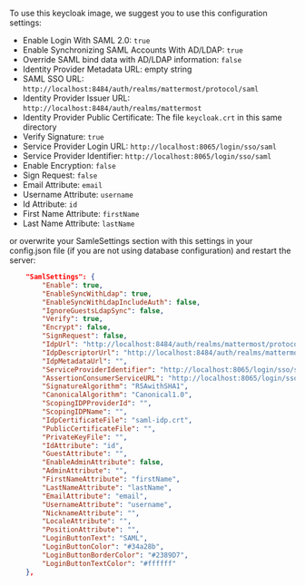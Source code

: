 To use this keycloak image, we suggest you to use this configuration settings:

- Enable Login With SAML 2.0: `true`
- Enable Synchronizing SAML Accounts With AD/LDAP: `true`
- Override SAML bind data with AD/LDAP information: `false`
- Identity Provider Metadata URL: empty string
- SAML SSO URL: `http://localhost:8484/auth/realms/mattermost/protocol/saml`
- Identity Provider Issuer URL: `http://localhost:8484/auth/realms/mattermost`
- Identity Provider Public Certificate: The file `keycloak.crt` in this same directory
- Verify Signature: `true`
- Service Provider Login URL: `http://localhost:8065/login/sso/saml`
- Service Provider Identifier: `http://localhost:8065/login/sso/saml`
- Enable Encryption: `false`
- Sign Request: `false`
- Email Attribute: `email`
- Username Attribute: `username`
- Id Attribute: `id`
- First Name Attribute: `firstName`
- Last Name Attribute: `lastName`

or overwrite your SamleSettings section with this settings in your config.json file (if you are not using
database configuration) and restart the server:

```json
    "SamlSettings": {
        "Enable": true,
        "EnableSyncWithLdap": true,
        "EnableSyncWithLdapIncludeAuth": false,
        "IgnoreGuestsLdapSync": false,
        "Verify": true,
        "Encrypt": false,
        "SignRequest": false,
        "IdpUrl": "http://localhost:8484/auth/realms/mattermost/protocol/saml",
        "IdpDescriptorUrl": "http://localhost:8484/auth/realms/mattermost",
        "IdpMetadataUrl": "",
        "ServiceProviderIdentifier": "http://localhost:8065/login/sso/saml",
        "AssertionConsumerServiceURL": "http://localhost:8065/login/sso/saml",
        "SignatureAlgorithm": "RSAwithSHA1",
        "CanonicalAlgorithm": "Canonical1.0",
        "ScopingIDPProviderId": "",
        "ScopingIDPName": "",
        "IdpCertificateFile": "saml-idp.crt",
        "PublicCertificateFile": "",
        "PrivateKeyFile": "",
        "IdAttribute": "id",
        "GuestAttribute": "",
        "EnableAdminAttribute": false,
        "AdminAttribute": "",
        "FirstNameAttribute": "firstName",
        "LastNameAttribute": "lastName",
        "EmailAttribute": "email",
        "UsernameAttribute": "username",
        "NicknameAttribute": "",
        "LocaleAttribute": "",
        "PositionAttribute": "",
        "LoginButtonText": "SAML",
        "LoginButtonColor": "#34a28b",
        "LoginButtonBorderColor": "#2389D7",
        "LoginButtonTextColor": "#ffffff"
    },
```
